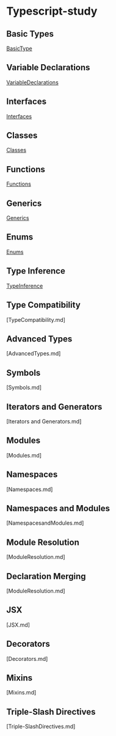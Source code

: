 # Typescript-study

## Basic Types
[BasicType](https://github.com/lunchclass/typescript/blob/master/BasicType.md)
## Variable Declarations
[VariableDeclarations](https://github.com/lunchclass/typescript/blob/master/VariableDeclarations.md)
## Interfaces
[Interfaces](https://github.com/lunchclass/typescript/blob/master/Interfaces.md)
## Classes
[Classes](https://github.com/lunchclass/typescript/blob/master/Classes.md)
## Functions
[Functions](https://github.com/lunchclass/typescript/blob/master/functions.md)
## Generics
[Generics](https://github.com/lunchclass/typescript/blob/master/Generics.md)
## Enums
[Enums](https://github.com/lunchclass/typescript/blob/master/Enums.md)
## Type Inference
[TypeInference](https://github.com/lunchclass/typescript/blob/master/TypeInference.md)
## Type Compatibility
[TypeCompatibility.md]
## Advanced Types
[AdvancedTypes.md]
## Symbols
[Symbols.md]
## Iterators and Generators
[Iterators and Generators.md]
## Modules
[Modules.md]
## Namespaces
[Namespaces.md]
## Namespaces and Modules
[NamespacesandModules.md]
## Module Resolution
[ModuleResolution.md]
## Declaration Merging
[ModuleResolution.md]
## JSX
[JSX.md]
## Decorators
[Decorators.md]
## Mixins
[Mixins.md]
## Triple-Slash Directives
[Triple-SlashDirectives.md]



